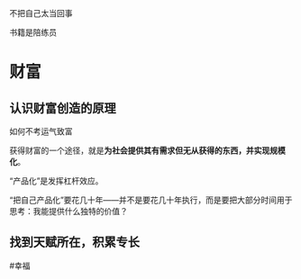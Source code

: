 不把自己太当回事

书籍是陪练员

# 财富

## 认识财富创造的原理

如何不考运气致富

获得财富的一个途径，就是**为社会提供其有需求但无从获得的东西，并实现规模化**。

“产品化”是发挥杠杆效应。

“把自己产品化”要花几十年——并不是要花几十年执行，而是要把大部分时间用于思考：我能提供什么独特的价值？

## 找到天赋所在，积累专长





#幸福